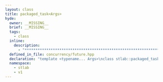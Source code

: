 ```yaml
---
layout: class
title: packaged_task<Args>
hyde:
  owner: __MISSING__
  brief: __MISSING__
  tags:
    - class
  inline:
    description:
      - "***********************************************************************************************"
  defined_in_file: concurrency/future.hpp
  declaration: "template <typename... Args>\nclass stlab::packaged_task;"
  namespace:
    - stlab
    - v1
---
```

